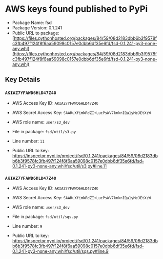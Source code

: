 # AWS keys found published to PyPi

* Package Name: fsd
* Package Version: 0.1.241
* Public URL to package: [https://files.pythonhosted.org/packages/84/59/08d2183dbb6b3f9578fc3fb497f124f8f6aa59098c0157e0dbb6df35e6fd/fsd-0.1.241-py3-none-any.whl](https://files.pythonhosted.org/packages/84/59/08d2183dbb6b3f9578fc3fb497f124f8f6aa59098c0157e0dbb6df35e6fd/fsd-0.1.241-py3-none-any.whl)

## Key Details

### `AKIAZ7YFAWD6HLD47Z4O`

* AWS Access Key ID: `AKIAZ7YFAWD6HLD47Z4O`
* AWS Secret Access Key: `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` 
* AWS role name: `user/s3_dev`
* File in package: `fsd/util/s3.py`
* Line number: `11`

* Public URL to key: https://inspector.pypi.io/project/fsd/0.1.241/packages/84/59/08d2183dbb6b3f9578fc3fb497f124f8f6aa59098c0157e0dbb6df35e6fd/fsd-0.1.241-py3-none-any.whl/fsd/util/s3.py#line.11



### `AKIAZ7YFAWD6HLD47Z4O`

* AWS Access Key ID: `AKIAZ7YFAWD6HLD47Z4O`
* AWS Secret Access Key: `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` 
* AWS role name: `user/s3_dev`
* File in package: `fsd/util/sqs.py`
* Line number: `9`

* Public URL to key: https://inspector.pypi.io/project/fsd/0.1.241/packages/84/59/08d2183dbb6b3f9578fc3fb497f124f8f6aa59098c0157e0dbb6df35e6fd/fsd-0.1.241-py3-none-any.whl/fsd/util/sqs.py#line.9



